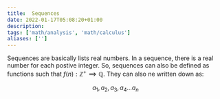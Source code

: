 ```yaml
---
title:  Sequences
date: 2022-01-17T05:08:20+01:00
description: 
tags: ['math/analysis', 'math/calculus']
aliases: ['']
---
```

Sequences are basically lists real numbers. In a sequence, there is a real number for each postive integer. So, sequences can also be defined as functions such that $f(n): \mathbb{Z}^+\implies\mathbb{Q}$. They can also ne written down as:

$$
a_1, a_2, a_3, a_4 ... a_n
$$